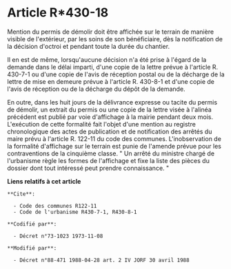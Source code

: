 # Article R*430-18

Mention du permis de démolir doit être affichée sur le terrain de manière visible de l'extérieur, par les soins de son
bénéficiaire, dès la notification de la décision d'octroi et pendant toute la durée du chantier.

Il en est de même, lorsqu'aucune décision n'a été prise à l'égard de la demande dans le délai imparti, d'une copie de la
lettre prévue à l'article R. 430-7-1 ou d'une copie de l'avis de réception postal ou de la décharge de la lettre de mise en
demeure prévue à l'article R. 430-8-1 et d'une copie de l'avis de réception ou de la décharge du dépôt de la demande.

En outre, dans les huit jours de la délivrance expresse ou tacite du permis de démolir, un extrait du permis ou une copie de
la lettre visée à l'alinéa précédent est publié par voie d'affichage à la mairie pendant deux mois. L'exécution de cette
formalité fait l'objet d'une mention au registre chronologique des actes de publication et de notification des arrêtés du
maire prévu à l'article R. 122-11 du code des communes.         L'inobservation de la formalité d'affichage sur le terrain
est punie de l'amende prévue pour les contraventions de la cinquième classe.    " Un arrêté du ministre chargé de l'urbanisme
règle les formes de l'affichage et fixe la liste des pièces du dossier dont tout intéressé peut prendre connaissance. "

**Liens relatifs à cet article**

	**Cite**:

	  - Code des communes R122-11
	  - Code de l'urbanisme R430-7-1, R430-8-1

	**Codifié par**:

	  - Décret n°73-1023 1973-11-08

	**Modifié par**:

	  - Décret n°88-471 1988-04-28 art. 2 IV JORF 30 avril 1988

